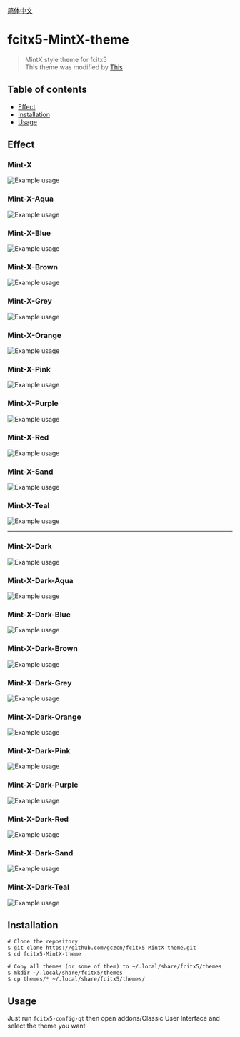 [简体中文](README_zh_CN.md)
# fcitx5-MintX-theme
> MintX style theme for fcitx5  
> This theme was modified by [This](https://github.com/thep0y/fcitx5-themes-candlelight)

## Table of contents
- [Effect](#effect)
- [Installation](#installation)
- [Usage](#usage)

## Effect
### Mint-X
![Example usage](resources/Mint-X.png)

### Mint-X-Aqua
![Example usage](resources/Mint-X-Aqua.png)

### Mint-X-Blue
![Example usage](resources/Mint-X-Blue.png)

### Mint-X-Brown
![Example usage](resources/Mint-X-Brown.png)
### Mint-X-Grey
![Example usage](resources/Mint-X-Grey.png)

### Mint-X-Orange
![Example usage](resources/Mint-X-Orange.png)

### Mint-X-Pink
![Example usage](resources/Mint-X-Pink.png)

### Mint-X-Purple
![Example usage](resources/Mint-X-Purple.png)

### Mint-X-Red
![Example usage](resources/Mint-X-Red.png)

### Mint-X-Sand
![Example usage](resources/Mint-X-Sand.png)

### Mint-X-Teal
![Example usage](resources/Mint-X-Teal.png)

---

### Mint-X-Dark
![Example usage](resources/Mint-X-Dark.png)

### Mint-X-Dark-Aqua
![Example usage](resources/Mint-X-Dark-Aqua.png)

### Mint-X-Dark-Blue
![Example usage](resources/Mint-X-Dark-Blue.png)

### Mint-X-Dark-Brown
![Example usage](resources/Mint-X-Dark-Brown.png)

### Mint-X-Dark-Grey
![Example usage](resources/Mint-X-Dark-Grey.png)

### Mint-X-Dark-Orange
![Example usage](resources/Mint-X-Dark-Orange.png)

### Mint-X-Dark-Pink
![Example usage](resources/Mint-X-Dark-Pink.png)

### Mint-X-Dark-Purple
![Example usage](resources/Mint-X-Dark-Purple.png)

### Mint-X-Dark-Red
![Example usage](resources/Mint-X-Dark-Red.png)

### Mint-X-Dark-Sand
![Example usage](resources/Mint-X-Dark-Sand.png)

### Mint-X-Dark-Teal
![Example usage](resources/Mint-X-Dark-Teal.png)

## Installation
```shell
# Clone the repository
$ git clone https://github.com/gczcn/fcitx5-MintX-theme.git
$ cd fcitx5-MintX-theme

# Copy all themes (or some of them) to ~/.local/share/fcitx5/themes
$ mkdir ~/.local/share/fcitx5/themes
$ cp themes/* ~/.local/share/fcitx5/themes/
```

## Usage
Just run `fcitx5-config-qt` then open addons/Classic User Interface and select the theme you want
